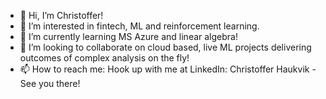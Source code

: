 - 👋 Hi, I’m Christoffer!
- 👀 I’m interested in fintech, ML and reinforcement learning.
- 🌱 I’m currently learning MS Azure and linear algebra!
- 💞️ I’m looking to collaborate on cloud based, live ML projects delivering outcomes of complex analysis on the fly!
- 📫 How to reach me: Hook up with me at LinkedIn: Christoffer Haukvik - See you there!

<!---
haukvik/haukvik is a ✨ special ✨ repository because its `README.md` (this file) appears on your GitHub profile.
You can click the Preview link to take a look at your changes.
--->
